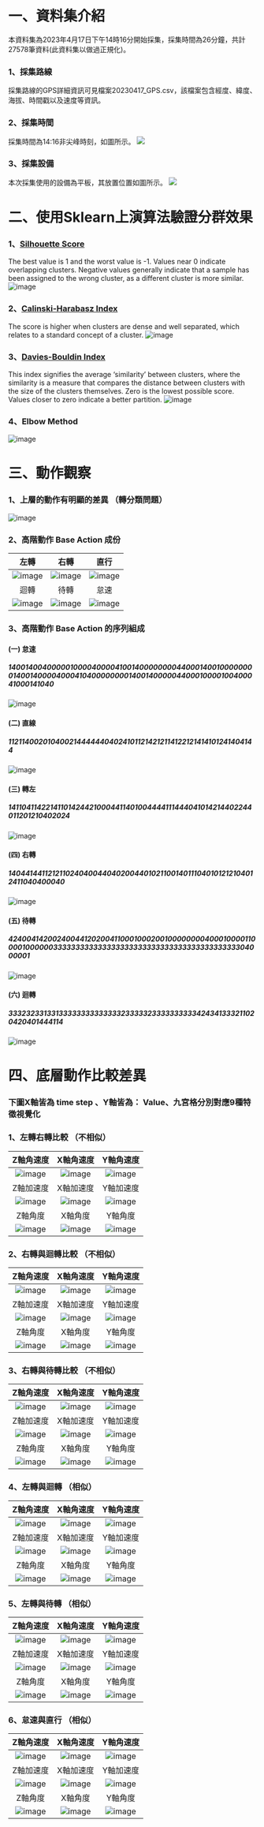# 一、資料集介紹
本資料集為2023年4月17日下午14時16分開始採集，採集時間為26分鐘，共計27578筆資料(此資料集以做過正規化)。

### 1、採集路線
採集路線的GPS詳細資訊可見檔案20230417_GPS.csv，該檔案包含經度、緯度、海拔、時間戳以及速度等資訊。

### 2、採集時間
採集時間為14:16非尖峰時刻，如圖所示。
![](https://github.com/Yen-Wei-Liang/Driving-Behavior-Evaluation-System/blob/main/Data_Set/20230417_DataSet/Off-peak%20time%20on%20the%20afternoon%20of%20April%2017th.jpg?raw=true)

### 3、採集設備
本次採集使用的設備為平板，其放置位置如圖所示。
![](https://github.com/Yen-Wei-Liang/Driving-Behavior-Evaluation-System/blob/main/Data_Set/20230417_DataSet/Place_The_Luggage_In_The_Trunk.jpg?raw=true)


# 二、使用Sklearn上演算法驗證分群效果

### 1、[Silhouette Score](https://scikit-learn.org/stable/modules/generated/sklearn.metrics.silhouette_score.html#sklearn.metrics.silhouette_score)
  The best value is 1 and the worst value is -1. Values near 0 indicate overlapping clusters. Negative values generally indicate that a sample has been assigned to the wrong cluster, as a different cluster is more similar.
![image](https://user-images.githubusercontent.com/127264553/235826819-4a162bec-3183-4fb6-8381-8890afefc241.png)

### 2、[Calinski-Harabasz Index](https://scikit-learn.org/stable/modules/clustering.html#calinski-harabasz-index)
  The score is higher when clusters are dense and well separated, which relates to a standard concept of a cluster.
![image](https://user-images.githubusercontent.com/127264553/235826833-6c1c3234-8d51-418c-827c-611fded8eae7.png)
### 3、[Davies-Bouldin Index](https://scikit-learn.org/stable/modules/clustering.html#davies-bouldin-index)
  This index signifies the average ‘similarity’ between clusters, where the similarity is a measure that compares the distance between clusters with the size of the clusters themselves.
  Zero is the lowest possible score. Values closer to zero indicate a better partition.
![image](https://user-images.githubusercontent.com/127264553/235826844-2298b55e-b61b-4d90-9f60-c7b6af7fdd97.png)
### 4、Elbow Method
![image](https://user-images.githubusercontent.com/127264553/235826864-ed077679-9f80-4766-a49f-9904e24aea21.png)
     
# 三、動作觀察
### 1、上層的動作有明顯的差異 （轉分類問題）
![image](https://user-images.githubusercontent.com/127264553/235826892-1f4ab554-e2dd-4e78-aea6-c0c17cd9f0ae.png)

### 2、高階動作 Base Action 成份

| 左轉 | 右轉 | 直行 |
| :-: | :-: | :-: |
| ![image](https://user-images.githubusercontent.com/127264553/235834067-3c2c302e-3dcd-454d-92b3-d8deef671a61.png)| ![image](https://user-images.githubusercontent.com/127264553/235834078-1f159ad5-1f4e-4ef1-9c90-cb68d92ae7e5.png)| ![image](https://user-images.githubusercontent.com/127264553/235834094-640278a5-4040-45b3-a26d-8b4148244f64.png)|
| 迴轉 | 待轉 | 怠速 |
| ![image](https://user-images.githubusercontent.com/127264553/235834113-bf58e625-f0d2-465b-9468-60b4e3afe0ac.png)| ![image](https://user-images.githubusercontent.com/127264553/235834130-528e5926-da3f-4786-a2d3-7fbdeba0382f.png)| ![image](https://user-images.githubusercontent.com/127264553/235834145-55750817-c4da-43db-ac9b-21a6956bdb08.png)|

### 3、高階動作 Base Action 的序列組成
#### (一) 怠速
##### 1400140040000010000400004100140000000044000140010000000014001400004000410400000000140014000004400010000100400041000141040
![image](https://user-images.githubusercontent.com/127264553/235840977-bf92b9e5-ed52-4a57-9cdc-d921e549ed87.png)

#### (二) 直線
##### 11211400201040021444444040241011214212114122121414101241404144
![image](https://user-images.githubusercontent.com/127264553/235841292-da92e483-406b-4dd6-9a4e-fd0bb6435150.png)

#### (三) 轉左
##### 141104114221411014244210004411401004444111444041014214402244011201210402024
![image](https://user-images.githubusercontent.com/127264553/235841304-419c4f4d-35b0-473f-91b6-dd574839a81d.png)

#### (四) 右轉
##### 1404414411212110240400440402004401021100140111040101212104012411040400040
![image](https://user-images.githubusercontent.com/127264553/235841324-f23f1045-ee41-4825-a67b-bded79aaba26.png)

#### (五) 待轉
##### 424004142002400441202004110001000200100000000400010000110000100000033333333333333333333333333333333333333333304000001
![image](https://user-images.githubusercontent.com/127264553/235841333-e6247f06-f998-45e0-9896-25e186f9df5a.png)

#### (六) 迴轉
##### 3332323313313333333333333323333323333333333424341333211020420401444114

![image](https://user-images.githubusercontent.com/127264553/235841344-9a91de0f-c543-4d06-a810-8f5d45c13bf2.png)



# 四、底層動作比較差異

###  下圖X軸皆為 time step 、Y軸皆為： Value、九宮格分別對應9種特徵視覺化

### 1、左轉右轉比較 （不相似）


| Z軸角速度 | X軸角速度 | Y軸角速度 |
| :-: | :-: | :-: |
| ![image](https://user-images.githubusercontent.com/127264553/235827132-b6b63abe-4b8b-4a39-b92f-2f4a0469f336.png) | ![image](https://user-images.githubusercontent.com/127264553/235827159-5100d320-cf8c-4966-a003-7c152af3a967.png) | ![image](https://user-images.githubusercontent.com/127264553/235827182-4d9ffce3-1d29-403f-954a-215f218b73b2.png) |
| Z軸加速度 | X軸加速度 | Y軸加速度 |
| ![image](https://user-images.githubusercontent.com/127264553/235827255-987f0275-f681-4a76-91a5-72ded41d874b.png) | ![image](https://user-images.githubusercontent.com/127264553/235827273-8f1df41c-d4bd-4cbf-b9e4-04733fa6e49d.png) | ![image](https://user-images.githubusercontent.com/127264553/235827297-70abd4a0-8d2b-4dd0-9ace-24d1c7b4b3c3.png) |
| Z軸角度 | X軸角度 | Y軸角度 |
| ![image](https://user-images.githubusercontent.com/127264553/235827319-d6176279-d277-447a-8fa6-1fe159f62c7d.png) | ![image](https://user-images.githubusercontent.com/127264553/235827345-3ba9b0c9-9a6c-4da0-b6b4-3b164f66ee88.png) | ![image](https://user-images.githubusercontent.com/127264553/235827361-271a92b7-8ea4-4c97-99dd-28e150427b62.png) |


### 2、右轉與迴轉比較 （不相似）




| Z軸角速度 | X軸角速度 | Y軸角速度 |
| :-: | :-: | :-: |
| ![image](https://user-images.githubusercontent.com/127264553/235827468-2e7a21bf-30bb-40f5-9221-217bcd206bfa.png) | ![image](https://user-images.githubusercontent.com/127264553/235827502-821111b6-026f-4045-bd9e-b9be01471ca6.png)| ![image](https://user-images.githubusercontent.com/127264553/235827536-7a9d6bf4-b83c-4053-ba11-8326b73aad19.png)|
| Z軸加速度 | X軸加速度 | Y軸加速度 |
| ![image](https://user-images.githubusercontent.com/127264553/235827565-3e88cd6c-6b28-4eb3-9f19-f0689a2cd148.png)| ![image](https://user-images.githubusercontent.com/127264553/235827644-b7a4ea0f-4ac3-4532-9f92-ac9a1732e670.png) | ![image](https://user-images.githubusercontent.com/127264553/235827691-25684dee-f44f-46ea-b495-fcad83894f77.png) |
| Z軸角度 | X軸角度 | Y軸角度 |
| ![image](https://user-images.githubusercontent.com/127264553/235827728-2d593d59-61ab-4f4e-805d-3b42557dbca4.png) |  ![image](https://user-images.githubusercontent.com/127264553/235827771-903a66dd-8d4c-48e0-bc39-e98460b5a826.png)| ![image](https://user-images.githubusercontent.com/127264553/235827805-76a9dc25-2c14-4de2-aa06-e39191eab249.png)|










### 3、右轉與待轉比較 （不相似）



| Z軸角速度 | X軸角速度 | Y軸角速度 |
| :-: | :-: | :-: |
| ![image](https://user-images.githubusercontent.com/127264553/235827936-211d5e11-de8c-4ea3-b8ff-8bb54cc6ce31.png)| ![image](https://user-images.githubusercontent.com/127264553/235827958-69dc3aaf-748c-4fe3-a2f1-e1b61ec99a59.png)| ![image](https://user-images.githubusercontent.com/127264553/235827984-6a8e9904-b6c8-496d-9c9f-11b92534cab1.png)|
| Z軸加速度 | X軸加速度 | Y軸加速度 |
| ![image](https://user-images.githubusercontent.com/127264553/235828027-0d0e6046-9421-41e4-b401-a4349f7184ef.png)| ![image](https://user-images.githubusercontent.com/127264553/235828055-b77d30f5-6cac-4bc0-bdc9-14576ee3f817.png)| ![image](https://user-images.githubusercontent.com/127264553/235828078-9b66fba0-6bc8-44ac-b3fd-0ecfdc471bc9.png)|
| Z軸角度 | X軸角度 | Y軸角度 |
|  ![image](https://user-images.githubusercontent.com/127264553/235828174-21664820-586b-4fc6-a547-14430238d47d.png)| ![image](https://user-images.githubusercontent.com/127264553/235828194-71c56bf0-e074-441f-8709-805d2fedce83.png)| ![image](https://user-images.githubusercontent.com/127264553/235828206-37b501c8-0f74-4107-9fce-488e2b1f385c.png)|





### 4、左轉與迴轉 （相似）


| Z軸角速度 | X軸角速度 | Y軸角速度 |
| :-: | :-: | :-: |
| ![image](https://user-images.githubusercontent.com/127264553/235828297-11a8eaa7-4978-423b-ba02-6f73913605a1.png)| ![image](https://user-images.githubusercontent.com/127264553/235828318-daa5525a-de7b-4f6c-8736-2bcc5e8a2cf6.png)| ![image](https://user-images.githubusercontent.com/127264553/235828343-e6ff0f31-9437-4ff5-93a7-be2f91f75a3d.png)|
| Z軸加速度 | X軸加速度 | Y軸加速度 |
| ![image](https://user-images.githubusercontent.com/127264553/235828382-e46a5c13-163a-4fbf-af97-685715cbbf17.png)| ![image](https://user-images.githubusercontent.com/127264553/235828410-a3f980cb-cf87-4b65-a3ec-ef38068addca.png)| ![image](https://user-images.githubusercontent.com/127264553/235828429-598cd52e-cb85-474a-b79e-628b82110aca.png)|
| Z軸角度 | X軸角度 | Y軸角度 |
| ![image](https://user-images.githubusercontent.com/127264553/235828491-5b34261e-06ff-4978-a8cf-333cb8fbab7e.png)| ![image](https://user-images.githubusercontent.com/127264553/235828516-3e44259c-0173-451d-85eb-70c6e821752b.png)| ![image](https://user-images.githubusercontent.com/127264553/235828526-75460b39-aa31-4589-ace6-7e1efb06683a.png)|





### 5、左轉與待轉 （相似）
| Z軸角速度 | X軸角速度 | Y軸角速度 |
| :-: | :-: | :-: |
| ![image](https://user-images.githubusercontent.com/127264553/235828613-9f872886-d07d-49c6-b8b6-e4be6f902f5e.png)| ![image](https://user-images.githubusercontent.com/127264553/235828627-d4248a5e-d25f-4e8a-b6a0-25b875f01ec0.png)| ![image](https://user-images.githubusercontent.com/127264553/235828641-125eee54-a75c-4f55-9c5c-b7a494c17a7b.png)|
| Z軸加速度 | X軸加速度 | Y軸加速度 |
|  ![image](https://user-images.githubusercontent.com/127264553/235828670-2b89ff27-78a1-4775-a9a0-8cbe97a80ad2.png)| ![image](https://user-images.githubusercontent.com/127264553/235828690-26e5da3a-5870-4815-aea3-b5049b637146.png)| ![image](https://user-images.githubusercontent.com/127264553/235828722-306dc9df-4182-49f7-b937-24a84c8b87e1.png)|
| Z軸角度 | X軸角度 | Y軸角度 |
| ![image](https://user-images.githubusercontent.com/127264553/235828759-0d0bb045-056a-48d3-9153-cac40d72cb59.png)| ![image](https://user-images.githubusercontent.com/127264553/235828776-25215516-df1f-495c-b8aa-876c0b1fd800.png)| ![image](https://user-images.githubusercontent.com/127264553/235828800-0d956556-abc2-4c82-99e1-9ef5dce9cb06.png)|






### 6、怠速與直行 （相似）


| Z軸角速度 | X軸角速度 | Y軸角速度 |
| :-: | :-: | :-: |
|![image](https://user-images.githubusercontent.com/127264553/235828904-9077a9e1-fce6-49f2-a590-bc13ce11ee1d.png)| ![image](https://user-images.githubusercontent.com/127264553/235828927-6d0de3dc-f3f2-4525-99f7-44c0dd669711.png)| ![image](https://user-images.githubusercontent.com/127264553/235828942-43201ced-7f70-4e08-8427-b5b8e59f3d63.png)|
| Z軸加速度 | X軸加速度 | Y軸加速度 |
|![image](https://user-images.githubusercontent.com/127264553/235828981-996d2a0f-20e7-4763-b607-cd141cb6ebdb.png)| ![image](https://user-images.githubusercontent.com/127264553/235828996-e23772b5-1b6e-4d42-a3db-709fefd881f5.png)| ![image](https://user-images.githubusercontent.com/127264553/235829017-ce9620a3-4ee4-4d1c-b673-9b4eba2eb137.png)|
| Z軸角度 | X軸角度 | Y軸角度 |
| ![image](https://user-images.githubusercontent.com/127264553/235829052-5d2131e4-fc3d-49fd-ad0e-a95ff9976651.png)| ![image](https://user-images.githubusercontent.com/127264553/235829070-c9f65fa9-f9c0-4e93-9d83-4c10d529af43.png)| ![image](https://user-images.githubusercontent.com/127264553/235829099-ba312655-32c8-4e1f-9a46-b0d34fc0704c.png)|
